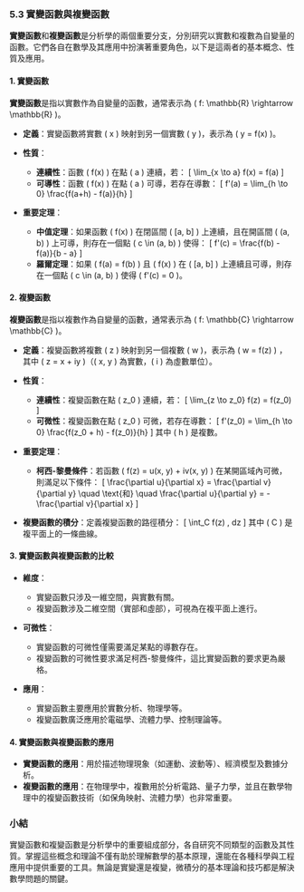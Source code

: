### 5.3 實變函數與複變函數

**實變函數**和**複變函數**是分析學的兩個重要分支，分別研究以實數和複數為自變量的函數。它們各自在數學及其應用中扮演著重要角色，以下是這兩者的基本概念、性質及應用。

#### 1. 實變函數

**實變函數**是指以實數作為自變量的函數，通常表示為 \( f: \mathbb{R} \rightarrow \mathbb{R} \)。

- **定義**：實變函數將實數 \( x \) 映射到另一個實數 \( y \)，表示為 \( y = f(x) \)。

- **性質**：
  - **連續性**：函數 \( f(x) \) 在點 \( a \) 連續，若：
    \[
    \lim_{x \to a} f(x) = f(a)
    \]
  - **可導性**：函數 \( f(x) \) 在點 \( a \) 可導，若存在導數：
    \[
    f'(a) = \lim_{h \to 0} \frac{f(a+h) - f(a)}{h}
    \]

- **重要定理**：
  - **中值定理**：如果函數 \( f(x) \) 在閉區間 \( [a, b] \) 上連續，且在開區間 \( (a, b) \) 上可導，則存在一個點 \( c \in (a, b) \) 使得：
    \[
    f'(c) = \frac{f(b) - f(a)}{b - a}
    \]
  - **羅爾定理**：如果 \( f(a) = f(b) \) 且 \( f(x) \) 在 \( [a, b] \) 上連續且可導，則存在一個點 \( c \in (a, b) \) 使得 \( f'(c) = 0 \)。

#### 2. 複變函數

**複變函數**是指以複數作為自變量的函數，通常表示為 \( f: \mathbb{C} \rightarrow \mathbb{C} \)。

- **定義**：複變函數將複數 \( z \) 映射到另一個複數 \( w \)，表示為 \( w = f(z) \) ，其中 \( z = x + iy \)（\( x, y \) 為實數，\( i \) 為虛數單位）。

- **性質**：
  - **連續性**：複變函數在點 \( z_0 \) 連續，若：
    \[
    \lim_{z \to z_0} f(z) = f(z_0)
    \]
  - **可微性**：複變函數在點 \( z_0 \) 可微，若存在導數：
    \[
    f'(z_0) = \lim_{h \to 0} \frac{f(z_0 + h) - f(z_0)}{h}
    \]
    其中 \( h \) 是複數。

- **重要定理**：
  - **柯西-黎曼條件**：若函數 \( f(z) = u(x, y) + iv(x, y) \) 在某開區域內可微，則滿足以下條件：
    \[
    \frac{\partial u}{\partial x} = \frac{\partial v}{\partial y} \quad \text{和} \quad \frac{\partial u}{\partial y} = -\frac{\partial v}{\partial x}
    \]

- **複變函數的積分**：定義複變函數的路徑積分：
  \[
  \int_C f(z) \, dz
  \]
  其中 \( C \) 是複平面上的一條曲線。

#### 3. 實變函數與複變函數的比較

- **維度**：
  - 實變函數只涉及一維空間，與實數有關。
  - 複變函數涉及二維空間（實部和虛部），可視為在複平面上進行。

- **可微性**：
  - 實變函數的可微性僅需要滿足某點的導數存在。
  - 複變函數的可微性要求滿足柯西-黎曼條件，這比實變函數的要求更為嚴格。

- **應用**：
  - 實變函數主要應用於實數分析、物理學等。
  - 複變函數廣泛應用於電磁學、流體力學、控制理論等。

#### 4. 實變函數與複變函數的應用

- **實變函數的應用**：用於描述物理現象（如運動、波動等）、經濟模型及數據分析。
- **複變函數的應用**：在物理學中，複數用於分析電路、量子力學，並且在數學物理中的複變函數技術（如保角映射、流體力學）也非常重要。

### 小結

實變函數和複變函數是分析學中的重要組成部分，各自研究不同類型的函數及其性質。掌握這些概念和理論不僅有助於理解數學的基本原理，還能在各種科學與工程應用中提供重要的工具。無論是實變還是複變，微積分的基本理論和技巧都是解決數學問題的關鍵。
